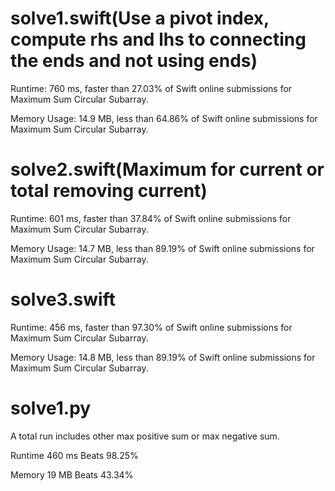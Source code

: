 # solve1.swift(Use a pivot index, compute rhs and lhs to connecting the ends and not using ends)

Runtime: 760 ms, faster than 27.03% of Swift online submissions for Maximum Sum Circular Subarray.

Memory Usage: 14.9 MB, less than 64.86% of Swift online submissions for Maximum Sum Circular Subarray.

# solve2.swift(Maximum for current or total removing current)

Runtime: 601 ms, faster than 37.84% of Swift online submissions for Maximum Sum Circular Subarray.

Memory Usage: 14.7 MB, less than 89.19% of Swift online submissions for Maximum Sum Circular Subarray.

# solve3.swift

Runtime: 456 ms, faster than 97.30% of Swift online submissions for Maximum Sum Circular Subarray.

Memory Usage: 14.8 MB, less than 89.19% of Swift online submissions for Maximum Sum Circular Subarray.

# solve1.py

A total run includes other max positive sum or max negative sum.

Runtime 460 ms Beats 98.25%

Memory 19 MB Beats 43.34%
